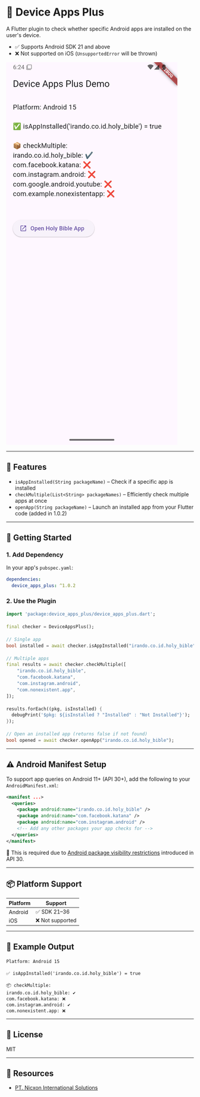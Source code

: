 # 📱 Device Apps Plus

A Flutter plugin to check whether specific Android apps are installed on the user's device.

- ✅ Supports Android SDK 21 and above
- ❌ Not supported on iOS (`UnsupportedError` will be thrown)

![Example Screenshot](screenshot.png)

---

## 🔧 Features

- `isAppInstalled(String packageName)` – Check if a specific app is installed
- `checkMultiple(List<String> packageNames)` – Efficiently check multiple apps at once
- `openApp(String packageName)` – Launch an installed app from your Flutter code (added in 1.0.2)

---

## 🚀 Getting Started

### 1. Add Dependency

In your app's `pubspec.yaml`:

```yaml
dependencies:
  device_apps_plus: ^1.0.2
```

### 2. Use the Plugin

```dart
import 'package:device_apps_plus/device_apps_plus.dart';

final checker = DeviceAppsPlus();

// Single app
bool installed = await checker.isAppInstalled("irando.co.id.holy_bible");

// Multiple apps
final results = await checker.checkMultiple([
    "irando.co.id.holy_bible",
    "com.facebook.katana",
    "com.instagram.android",
    "com.nonexistent.app",
]);

results.forEach((pkg, isInstalled) {
  debugPrint('$pkg: ${isInstalled ? "Installed" : "Not Installed"}');
});

// Open an installed app (returns false if not found)
bool opened = await checker.openApp("irando.co.id.holy_bible");
```

---

## ⚠️ Android Manifest Setup

To support app queries on Android 11+ (API 30+), add the following to your `AndroidManifest.xml`:

```xml
<manifest ...>
  <queries>
    <package android:name="irando.co.id.holy_bible" />
    <package android:name="com.facebook.katana" />
    <package android:name="com.instagram.android" />
    <!-- Add any other packages your app checks for -->
  </queries>
</manifest>
```

📖 This is required due to [Android package visibility restrictions](https://developer.android.com/training/basics/intents/package-visibility) introduced in API 30.

---

## 📦 Platform Support

| Platform | Support         |
|----------|-----------------|
| Android  | ✅ SDK 21–36     |
| iOS      | ❌ Not supported |

---

## 🧪 Example Output

```
Platform: Android 15

✅ isAppInstalled('irando.co.id.holy_bible') = true

📦 checkMultiple:
irando.co.id.holy_bible: ✔️
com.facebook.katana: ❌
com.instagram.android: ✔️
com.nonexistent.app: ❌
```

---

## 📄 License

MIT

---

## 🔗 Resources

- [PT. Nicxon International Solutions](https://nicxonsolutions.com)
